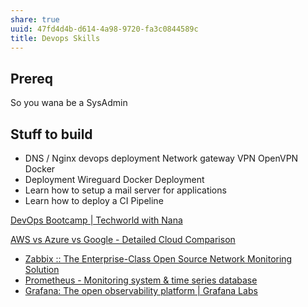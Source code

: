 ```yaml
---
share: true
uuid: 47fd4d4b-d614-4a98-9720-fa3c0844589c
title: Devops Skills
---
```

Prereq
------

So you wana be a SysAdmin

Stuff to build
--------------

*   DNS / Nginx devops deployment Network gateway VPN OpenVPN Docker
*   Deployment Wireguard Docker Deployment
*   Learn how to setup a mail server for applications
*   Learn how to deploy a CI Pipeline

[DevOps Bootcamp | Techworld with Nana](https://www.techworld-with-nana.com/devops-bootcamp)

[AWS vs Azure vs Google - Detailed Cloud Comparison](https://intellipaat.com/blog/aws-vs-azure-vs-google-cloud/)

* [Zabbix :: The Enterprise-Class Open Source Network Monitoring Solution](https://www.zabbix.com/)
* [Prometheus - Monitoring system & time series database](https://prometheus.io/)
* [Grafana: The open observability platform | Grafana Labs](https://grafana.com/)
